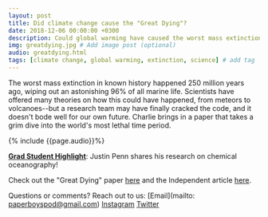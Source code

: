 ```yaml
---
layout: post
title: Did climate change cause the "Great Dying"?
date: 2018-12-06 00:00:00 +0300
description: Could global warming have caused the worst mass extinction in history?... # Add post description (shows up as description on social media posts)
img: greatdying.jpg # Add image post (optional)
audio: greatdying.html
tags: [climate change, global warming, extinction, science] # add tag
---
```


The worst mass extinction in known history happened 250 million years ago, wiping out an astonishing 96% of all marine life. Scientists have offered many theories on how this could have happened, from meteors to volcanoes--but a research team may have finally cracked the code, and it doesn't bode well for our own future. Charlie brings in a paper that takes a grim dive into the world's most lethal time period.

{% include {{page.audio}}%}

[**Grad Student Highlight**](http://paperboyspodcast.com/gradhighlight/): Justin Penn shares his research on chemical oceanography!

Check out the "Great Dying" paper [here](http://science.sciencemag.org/content/362/6419/eaat1327.full) and the Independent article [here](https://www.independent.co.uk/news/science/mass-extinction-great-dying-global-warming-climate-change-oceans-animals-a8671971.html). 

Questions or comments? Reach out to us: [Email](mailto: paperboyspod@gmail.com) [Instagram](https://www.instagram.com/paperboyspod/) [Twitter](https://twitter.com/PaperBoysPod)